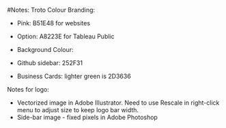 #Notes: 
Troto Colour Branding: 

- Pink: B51E48 for websites
- Option: A8223E for Tableau Public

- Background Colour:
- Github sidebar: 252F31
- Business Cards: lighter green is 2D3636

Notes for logo: 
- Vectorized image in Adobe Illustrator. Need to use Rescale in right-click menu to adjust size to keep logo bar width. 
- Side-bar image - fixed pixels in Adobe Photoshop